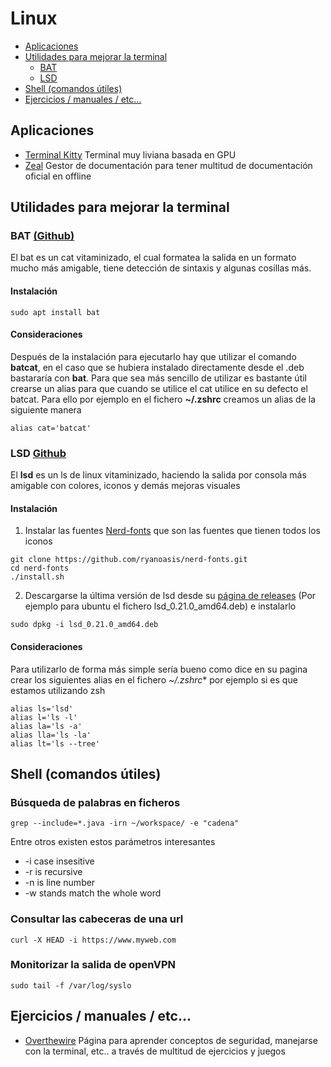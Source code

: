 # Linux

* [Aplicaciones](#aplicaciones)
* [Utilidades para mejorar la terminal](#terminal)
  * [BAT](#bat)
  * [LSD](#lsd)
* [Shell (comandos útiles)](#shell) 
* [Ejercicios / manuales / etc...](#ejercicios)


## <a name="aplicaciones">Aplicaciones</a>
* [Terminal Kitty](https://sw.kovidgoyal.net/kitty/) Terminal muy liviana basada en GPU
* [Zeal](https://zealdocs.org/) Gestor de documentación para tener multitud de documentación oficial en offline

## <a name="terminal">Utilidades para mejorar la terminal<a/>

### <a name="bat">BAT [(Github)](https://github.com/sharkdp/bat)</a>
El bat es un cat vitaminizado, el cual formatea la salida en un formato mucho más amigable, tiene detección de sintaxis y algunas cosillas más.

#### Instalación
```console
sudo apt install bat
```

#### Consideraciones
Después de la instalación para ejecutarlo hay que utilizar el comando **batcat**, en el caso que se hubiera instalado directamente desde el .deb bastararía con **bat**. Para que sea más sencillo de utilizar es bastante útil crearse un alias para que cuando se utilice el cat utilice en su defecto el batcat. Para ello por ejemplo en el fichero **~/.zshrc** creamos un alias de la siguiente manera
```console
alias cat='batcat'
```
  
### <a name="lsd">LSD [Github](https://github.com/Peltoche/lsd)</a>
El **lsd** es un ls de linux vitaminizado, haciendo la salida por consola más amigable con colores, iconos y demás mejoras visuales  

#### Instalación
1. Instalar las fuentes [Nerd-fonts](https://github.com/ryanoasis/nerd-fonts/blob/master/readme.md) que son las fuentes que tienen todos los iconos
  ```console
  git clone https://github.com/ryanoasis/nerd-fonts.git
  cd nerd-fonts
  ./install.sh
  ```
2. Descargarse la última versión de lsd desde su [página de releases](https://github.com/Peltoche/lsd/releases) (Por ejemplo para ubuntu el fichero lsd_0.21.0_amd64.deb) e instalarlo
```console
sudo dpkg -i lsd_0.21.0_amd64.deb 
```
#### Consideraciones
Para utilizarlo de forma más simple sería bueno como dice en su pagina crear los siguientes alias en el fichero *~/.zshrc** por ejemplo si es que estamos utilizando zsh
 ```console
 alias ls='lsd'
 alias l='ls -l'
 alias la='ls -a'
 alias lla='ls -la'
 alias lt='ls --tree'
 ```
 
## <a name="shell">Shell (comandos útiles)</a> 
 
### Búsqueda de palabras en ficheros
 ```console
 grep --include=*.java -irn ~/workspace/ -e "cadena" 
 ``` 
 Entre otros existen estos parámetros interesantes
 * -i case insesitive
 * -r is recursive
 * -n is line number
 * -w stands match the whole word
 
### Consultar las cabeceras de una url
 ```console
 curl -X HEAD -i https://www.myweb.com 
 ```
 
### Monitorizar la salida de openVPN
 ```console
 sudo tail -f /var/log/syslo
 ```
  
## <a name="ejercicios">Ejercicios / manuales / etc...</a>
* [Overthewire](https://overthewire.org/wargames/) Página para aprender conceptos de seguridad, manejarse con la terminal, etc.. a través de multitud de ejercicios y juegos
